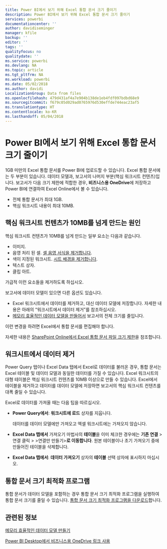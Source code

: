 ```yaml
---
title: Power BI에서 보기 위해 Excel 통합 문서 크기 줄이기
description: Power BI에서 보기 위해 Excel 통합 문서 크기 줄이기
services: powerbi
documentationcenter: ''
author: davidiseminger
manager: kfile
backup: ''
editor: ''
tags: ''
qualityfocus: no
qualitydate: ''
ms.service: powerbi
ms.devlang: NA
ms.topic: article
ms.tgt_pltfrm: NA
ms.workload: powerbi
ms.date: 05/02/2018
ms.author: davidi
LocalizationGroup: Data from files
ms.openlocfilehash: 479d431af4a7e904b138de1eb4fdf097bdbd68e9
ms.sourcegitcommit: f679c05d029ad0765976d530effde744eac23af5
ms.translationtype: HT
ms.contentlocale: ko-KR
ms.lasthandoff: 05/04/2018
---
```

# <a name="reduce-the-size-of-an-excel-workbook-to-view-it-in-power-bi"></a>Power BI에서 보기 위해 Excel 통합 문서 크기 줄이기
1GB 미만의 Excel 통합 문서를 Power BI에 업로드할 수 있습니다. Excel 통합 문서에는 두 부분이 있습니다. 데이터 모델과, 보고서의 나머지 부분(핵심 워크시트 컨텐츠)입니다. 보고서가 다음 크기 제한에 적합한 경우, **비즈니스용 OneDrive**에 저장하고 Power BI에 연결하여 Excel Online에서 볼 수 있습니다.

* 전체 통합 문서가 최대 1GB.
* 핵심 워크시트 내용이 최대 10MB.

## <a name="what-makes-core-worksheet-contents-larger-than-10-mb"></a>핵심 워크시트 컨텐츠가 10MB를 넘게 만드는 원인
핵심 워크시트 컨텐츠가 10MB를 넘게 만드는 일부 요소는 다음과 같습니다.

* 이미지.
* 음영 처리 된 셀. [셀 음영 서식을 제거합니다](https://support.office.com/article/Add-or-change-the-background-color-of-cells-ac10f131-b847-428f-b656-d65375fb815e).
* 색이 지정된 워크시트. [시트 배경을 제거합니다](https://support.office.com/en-US/article/add-or-remove-a-sheet-background-3577a762-8450-4556-96a2-cc265abc00a8).
* 텍스트 상자.
* 클립 아트.

가급적 이런 요소들을 제거하도록 하십시오. 

보고서에 데이터 모델이 있으면 다른 옵션도 있습니다. 

* Excel 워크시트에서 데이터를 제거하고, 대신 데이터 모델에 저장합니다. 자세한 내용은 아래의 “워크시트에서 데이터 제거”를 참조하십시오. 
* [메모리 효율적인 데이터 모델을 만들어서](https://support.office.com/article/Create-a-memory-efficient-Data-Model-using-Excel-2013-and-the-Power-Pivot-add-in-951c73a9-21c4-46ab-9f5e-14a2833b6a70) 보고서의 전체 크기를 줄입니다.

이런 변경을 하려면 Excel에서 통합 문서를 편집해야 합니다.

자세한 내용은 [SharePoint Online에서 Excel 통합 문서 파일 크기 제한](https://support.office.com/article/File-size-limits-for-workbooks-in-SharePoint-Online-9e5bc6f8-018f-415a-b890-5452687b325e)을 참조합니다.

## <a name="remove-data-from-worksheets"></a>워크시트에서 데이터 제거
Power Query 탭이나 Excel Data 탭에서 Excel로 데이터를 불러온 경우, 통합 문서는 Excel 테이블 및 데이터 모델과 동일한 데이터를 가질 수 있습니다. Excel 워크시트의 대형 테이블은 핵심 워크시트 컨텐츠를 10MB 이상으로 만들 수 있습니다. Excel에서 테이블을 제거하고 데이터를 데이터 모델에 저장하면 보고서의 핵심 워크시트 컨텐츠를 대폭 줄일 수 있습니다. 

Excel로 데이터를 가져올 때는 다음 팁을 따르십시오.

* **Power Query에서**: **워크시트에 로드** 상자를 지웁니다.
  
  데이터를 데이터 모델에만 가져오고 엑셀 워크시트에는 가져오지 않습니다.
* **Excel Data 탭에서** 가져오기 마법사의 **테이블**을 이미 체크한 경우에는 **기존 연결** \>연결 클릭 \> \>연결만 만들기\>**로 이동합니다**. 원본 테이블이나 초기 가져오기 중에 만들어진 테이블을 삭제합니다.
* **Excel Data 탭에서**: **데이터 가져오기** 상자의 **테이블** 선택 상자에 표시하지 마십시오.

## <a name="workbook-size-optimizer"></a>통합 문서 크기 최적화 프로그램
통합 문서가 데이터 모델을 포함하는 경우 통합 문서 크기 최적화 프로그램을 실행하여 통합 문서 크기를 줄일 수 있습니다. [통합 문서 크기 최적화 프로그램을 다운로드](https://www.microsoft.com/en-us/download/details.aspx?id=38793)합니다.

## <a name="related-info"></a>관련된 정보
[메모리 효율적인 데이터 모델 만들기](https://support.office.com/article/Create-a-memory-efficient-Data-Model-using-Excel-2013-and-the-Power-Pivot-add-in-951c73a9-21c4-46ab-9f5e-14a2833b6a70)

[Power BI Desktop에서 비즈니스용 OneDrive 링크 사용](desktop-use-onedrive-business-links.md)

